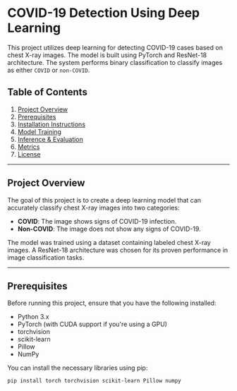 # COVID-19 Detection Using Deep Learning

This project utilizes deep learning for detecting COVID-19 cases based on chest X-ray images. The model is built using PyTorch and ResNet-18 architecture. The system performs binary classification to classify images as either `COVID` or `non-COVID`.

## Table of Contents

1. [Project Overview](#project-overview)
2. [Prerequisites](#prerequisites)
3. [Installation Instructions](#installation-instructions)
4. [Model Training](#model-training)
5. [Inference & Evaluation](#inference--evaluation)
6. [Metrics](#metrics)
7. [License](#license)

---

## Project Overview

The goal of this project is to create a deep learning model that can accurately classify chest X-ray images into two categories:
- **COVID**: The image shows signs of COVID-19 infection.
- **Non-COVID**: The image does not show any signs of COVID-19.

The model was trained using a dataset containing labeled chest X-ray images. A ResNet-18 architecture was chosen for its proven performance in image classification tasks.

---

## Prerequisites

Before running this project, ensure that you have the following installed:

- Python 3.x
- PyTorch (with CUDA support if you're using a GPU)
- torchvision
- scikit-learn
- Pillow
- NumPy

You can install the necessary libraries using pip:

```bash
pip install torch torchvision scikit-learn Pillow numpy
